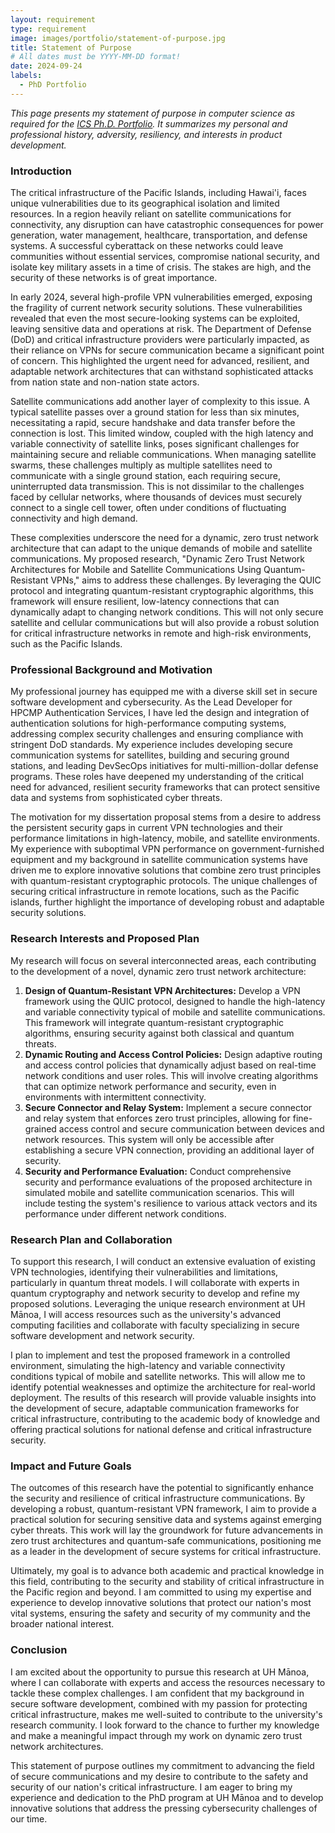 ```yaml
---
layout: requirement
type: requirement
image: images/portfolio/statement-of-purpose.jpg
title: Statement of Purpose
# All dates must be YYYY-MM-DD format!
date: 2024-09-24
labels:
  - PhD Portfolio
---
```


*This page presents my statement of purpose in computer science as required for the [ICS Ph.D. Portfolio](https://philipmjohnson.org/essays/why-and-how-to-write-a-high-quality-phd-portfolio.html). It summarizes my personal and professional history, adversity, resiliency, and interests in product development.*

### Introduction

The critical infrastructure of the Pacific Islands, including Hawai'i, faces unique vulnerabilities due to its geographical isolation and limited resources. In a region heavily reliant on satellite communications for connectivity, any disruption can have catastrophic consequences for power generation, water management, healthcare, transportation, and defense systems. A successful cyberattack on these networks could leave communities without essential services, compromise national security, and isolate key military assets in a time of crisis. The stakes are high, and the security of these networks is of great importance.

In early 2024, several high-profile VPN vulnerabilities emerged, exposing the fragility of current network security solutions. These vulnerabilities revealed that even the most secure-looking systems can be exploited, leaving sensitive data and operations at risk. The Department of Defense (DoD) and critical infrastructure providers were particularly impacted, as their reliance on VPNs for secure communication became a significant point of concern. This highlighted the urgent need for advanced, resilient, and adaptable network architectures that can withstand sophisticated attacks from nation state and non-nation state actors.

Satellite communications add another layer of complexity to this issue. A typical satellite passes over a ground station for less than six minutes, necessitating a rapid, secure handshake and data transfer before the connection is lost. This limited window, coupled with the high latency and variable connectivity of satellite links, poses significant challenges for maintaining secure and reliable communications. When managing satellite swarms, these challenges multiply as multiple satellites need to communicate with a single ground station, each requiring secure, uninterrupted data transmission. This is not dissimilar to the challenges faced by cellular networks, where thousands of devices must securely connect to a single cell tower, often under conditions of fluctuating connectivity and high demand.

These complexities underscore the need for a dynamic, zero trust network architecture that can adapt to the unique demands of mobile and satellite communications. My proposed research, "Dynamic Zero Trust Network Architectures for Mobile and Satellite Communications Using Quantum-Resistant VPNs," aims to address these challenges. By leveraging the QUIC protocol and integrating quantum-resistant cryptographic algorithms, this framework will ensure resilient, low-latency connections that can dynamically adapt to changing network conditions. This will not only secure satellite and cellular communications but will also provide a robust solution for critical infrastructure networks in remote and high-risk environments, such as the Pacific Islands.

### Professional Background and Motivation

My professional journey has equipped me with a diverse skill set in secure software development and cybersecurity. As the Lead Developer for HPCMP Authentication Services, I have led the design and integration of authentication solutions for high-performance computing systems, addressing complex security challenges and ensuring compliance with stringent DoD standards. My experience includes developing secure communication systems for satellites, building and securing ground stations, and leading DevSecOps initiatives for multi-million-dollar defense programs. These roles have deepened my understanding of the critical need for advanced, resilient security frameworks that can protect sensitive data and systems from sophisticated cyber threats.

The motivation for my dissertation proposal stems from a desire to address the persistent security gaps in current VPN technologies and their performance limitations in high-latency, mobile, and satellite environments. My experience with suboptimal VPN performance on government-furnished equipment and my background in satellite communication systems have driven me to explore innovative solutions that combine zero trust principles with quantum-resistant cryptographic protocols. The unique challenges of securing critical infrastructure in remote locations, such as the Pacific islands, further highlight the importance of developing robust and adaptable security solutions.

### Research Interests and Proposed Plan

My research will focus on several interconnected areas, each contributing to the development of a novel, dynamic zero trust network architecture:
1. **Design of Quantum-Resistant VPN Architectures:** Develop a VPN framework using the QUIC protocol, designed to handle the high-latency and variable connectivity typical of mobile and satellite communications. This framework will integrate quantum-resistant cryptographic algorithms, ensuring security against both classical and quantum threats.
2. **Dynamic Routing and Access Control Policies:** Design adaptive routing and access control policies that dynamically adjust based on real-time network conditions and user roles. This will involve creating algorithms that can optimize network performance and security, even in environments with intermittent connectivity.
3. **Secure Connector and Relay System:** Implement a secure connector and relay system that enforces zero trust principles, allowing for fine-grained access control and secure communication between devices and network resources. This system will only be accessible after establishing a secure VPN connection, providing an additional layer of security.
4. **Security and Performance Evaluation:** Conduct comprehensive security and performance evaluations of the proposed architecture in simulated mobile and satellite communication scenarios. This will include testing the system's resilience to various attack vectors and its performance under different network conditions.

### Research Plan and Collaboration

To support this research, I will conduct an extensive evaluation of existing VPN technologies, identifying their vulnerabilities and limitations, particularly in quantum threat models. I will collaborate with experts in quantum cryptography and network security to develop and refine my proposed solutions. Leveraging the unique research environment at UH Mānoa, I will access resources such as the university's advanced computing facilities and collaborate with faculty specializing in secure software development and network security.

I plan to implement and test the proposed framework in a controlled environment, simulating the high-latency and variable connectivity conditions typical of mobile and satellite networks. This will allow me to identify potential weaknesses and optimize the architecture for real-world deployment. The results of this research will provide valuable insights into the development of secure, adaptable communication frameworks for critical infrastructure, contributing to the academic body of knowledge and offering practical solutions for national defense and critical infrastructure security.

### Impact and Future Goals

The outcomes of this research have the potential to significantly enhance the security and resilience of critical infrastructure communications. By developing a robust, quantum-resistant VPN framework, I aim to provide a practical solution for securing sensitive data and systems against emerging cyber threats. This work will lay the groundwork for future advancements in zero trust architectures and quantum-safe communications, positioning me as a leader in the development of secure systems for critical infrastructure.

Ultimately, my goal is to advance both academic and practical knowledge in this field, contributing to the security and stability of critical infrastructure in the Pacific region and beyond. I am committed to using my expertise and experience to develop innovative solutions that protect our nation's most vital systems, ensuring the safety and security of my community and the broader national interest.

### Conclusion

I am excited about the opportunity to pursue this research at UH Mānoa, where I can collaborate with experts and access the resources necessary to tackle these complex challenges. I am confident that my background in secure software development, combined with my passion for protecting critical infrastructure, makes me well-suited to contribute to the university's research community. I look forward to the chance to further my knowledge and make a meaningful impact through my work on dynamic zero trust network architectures.

This statement of purpose outlines my commitment to advancing the field of secure communications and my desire to contribute to the safety and security of our nation's critical infrastructure. I am eager to bring my experience and dedication to the PhD program at UH Mānoa and to develop innovative solutions that address the pressing cybersecurity challenges of our time.
